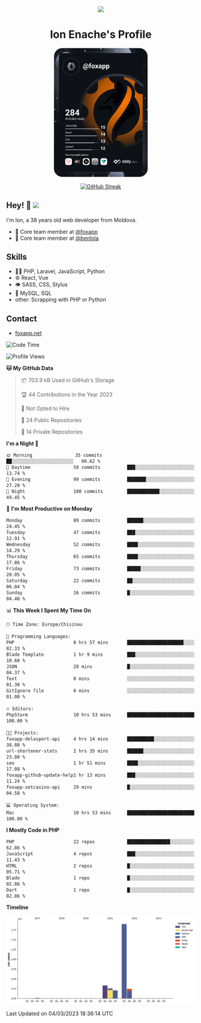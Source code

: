 <div id="header" align="center">
  <img src="https://media.giphy.com/media/M9gbBd9nbDrOTu1Mqx/giphy.gif" width="100"/>
	<h1>Ion Enache's Profile</h1>
</div>
<div align="center">
	<a href="https://app.daily.dev/foxapp"><img src="https://github.com/foxapp/foxapp/blob/master/devcard.svg" width="250" alt="Ion Enache's Dev Card"/></a>
</div>


<div align="center">
	
[![GitHub Streak](http://github-readme-streak-stats.herokuapp.com?user=foxapp&hide_border=true&date_format=M%20j%5B%2C%20Y%5D)](https://git.io/streak-stats)
	
</div>


## Hey! 👋 <img src="https://media.giphy.com/media/hvRJCLFzcasrR4ia7z/giphy.gif" width="30px"/>
I'm Ion, a 38 years old web developer from Moldova.


- 👥 Core team member at [@foxapp](https://github.com/foxapp)
- 👥 Core team member at [@benlola](https://github.com/benlola)

## Skills
- 👨‍💻 PHP, Laravel, JavaScript, Python
- ⚙️ React, Vue
- 👁️ SASS, CSS, Stylus
- 💽 MySQL, SQL
- other: Scrapping with PHP or Python

## Contact
- [foxapp.net](https://www.foxapp.net)

<!--START_SECTION:waka-->
![Code Time](http://img.shields.io/badge/Code%20Time-1%2C239%20hrs%2044%20mins-blue)

![Profile Views](http://img.shields.io/badge/Profile%20Views-0-blue)

**🐱 My GitHub Data** 

> 📦 703.9 kB Used in GitHub's Storage 
 > 
> 🏆 44 Contributions in the Year 2023
 > 
> 🚫 Not Opted to Hire
 > 
> 📜 24 Public Repositories 
 > 
> 🔑 14 Private Repositories 
 > 
**I'm a Night 🦉** 

```text
🌞 Morning                35 commits          ██░░░░░░░░░░░░░░░░░░░░░░░   09.62 % 
🌆 Daytime                50 commits          ███░░░░░░░░░░░░░░░░░░░░░░   13.74 % 
🌃 Evening                99 commits          ███████░░░░░░░░░░░░░░░░░░   27.20 % 
🌙 Night                  180 commits         ████████████░░░░░░░░░░░░░   49.45 % 
```
📅 **I'm Most Productive on Monday** 

```text
Monday                   89 commits          ██████░░░░░░░░░░░░░░░░░░░   24.45 % 
Tuesday                  47 commits          ███░░░░░░░░░░░░░░░░░░░░░░   12.91 % 
Wednesday                52 commits          ████░░░░░░░░░░░░░░░░░░░░░   14.29 % 
Thursday                 65 commits          ████░░░░░░░░░░░░░░░░░░░░░   17.86 % 
Friday                   73 commits          █████░░░░░░░░░░░░░░░░░░░░   20.05 % 
Saturday                 22 commits          ██░░░░░░░░░░░░░░░░░░░░░░░   06.04 % 
Sunday                   16 commits          █░░░░░░░░░░░░░░░░░░░░░░░░   04.40 % 
```


📊 **This Week I Spent My Time On** 

```text
🕑︎ Time Zone: Europe/Chisinau

💬 Programming Languages: 
PHP                      8 hrs 57 mins       █████████████████████░░░░   82.33 % 
Blade Template           1 hr 9 mins         ███░░░░░░░░░░░░░░░░░░░░░░   10.60 % 
JSON                     28 mins             █░░░░░░░░░░░░░░░░░░░░░░░░   04.37 % 
Text                     8 mins              ░░░░░░░░░░░░░░░░░░░░░░░░░   01.30 % 
GitIgnore file           6 mins              ░░░░░░░░░░░░░░░░░░░░░░░░░   01.00 % 

🔥 Editors: 
PhpStorm                 10 hrs 53 mins      █████████████████████████   100.00 % 

🐱‍💻 Projects: 
foxapp-delasport-api     4 hrs 14 mins       ██████████░░░░░░░░░░░░░░░   38.88 % 
url-shortener-stats      2 hrs 35 mins       ██████░░░░░░░░░░░░░░░░░░░   23.80 % 
seo                      1 hr 51 mins        ████░░░░░░░░░░░░░░░░░░░░░   17.08 % 
foxapp-github-update-help1 hr 13 mins        ███░░░░░░░░░░░░░░░░░░░░░░   11.24 % 
foxapp-zetcasino-api     29 mins             █░░░░░░░░░░░░░░░░░░░░░░░░   04.58 % 

💻 Operating System: 
Mac                      10 hrs 53 mins      █████████████████████████   100.00 % 
```

**I Mostly Code in PHP** 

```text
PHP                      22 repos            ████████████████░░░░░░░░░   62.86 % 
JavaScript               4 repos             ███░░░░░░░░░░░░░░░░░░░░░░   11.43 % 
HTML                     2 repos             █░░░░░░░░░░░░░░░░░░░░░░░░   05.71 % 
Blade                    1 repo              █░░░░░░░░░░░░░░░░░░░░░░░░   02.86 % 
Dart                     1 repo              █░░░░░░░░░░░░░░░░░░░░░░░░   02.86 % 
```



**Timeline**

![Lines of Code chart](https://raw.githubusercontent.com/foxapp/foxapp/master/assets/bar_graph.png)


 Last Updated on 04/03/2023 18:36:14 UTC
<!--END_SECTION:waka-->
